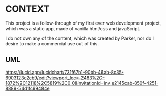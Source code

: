# CONTEXT

This project is a follow-through of my first ever web development project, which was a static app, made of vanilla html/css and javaScript.

I do not own any of the content, which was created by Parker, nor do I desire to make a commercial use out of this.

## UML

https://lucid.app/lucidchart/731f67b1-90bb-46ab-8c35-6903123c2cb9/edit?viewport_loc=-2483%2C-1872%2C12118%2C5819%2C0_0&invitationId=inv_e2145cab-850f-4251-8889-54d1fc99484e